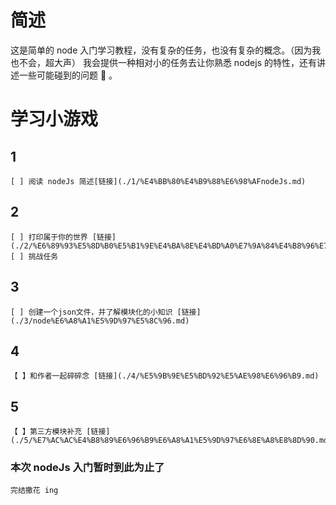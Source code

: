 # 简述
这是简单的 node 入门学习教程，没有复杂的任务，也没有复杂的概念。（因为我也不会，超大声）
我会提供一种相对小的任务去让你熟悉 nodejs 的特性，还有讲述一些可能碰到的问题 🤔 。


# 学习小游戏
## 1
    [ ] 阅读 nodeJs 简述[链接](./1/%E4%BB%80%E4%B9%88%E6%98%AFnodeJs.md)
## 2
    [ ] 打印属于你的世界 [链接](./2/%E6%89%93%E5%8D%B0%E5%B1%9E%E4%BA%8E%E4%BD%A0%E7%9A%84%E4%B8%96%E7%95%8C.md)
    [ ] 挑战任务
## 3
    [ ] 创建一个json文件，并了解模块化的小知识 [链接](./3/node%E6%A8%A1%E5%9D%97%E5%8C%96.md)
## 4 
    【 】和作者一起碎碎念 [链接](./4/%E5%9B%9E%E5%BD%92%E5%AE%98%E6%96%B9.md)

## 5
    【 】第三方模块补充 [链接](./5/%E7%AC%AC%E4%B8%89%E6%96%B9%E6%A8%A1%E5%9D%97%E6%8E%A8%E8%8D%90.md)

### 本次 nodeJs 入门暂时到此为止了
    完结撒花 ing